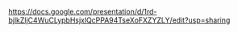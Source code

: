 https://docs.google.com/presentation/d/1rd-bjlkZljC4WuCLypbHsjxlQcPPA94TseXoFXZYZLY/edit?usp=sharing